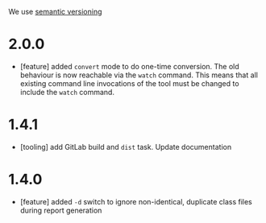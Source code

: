 We use [semantic versioning][semver]

# 2.0.0

- [feature] added `convert` mode to do one-time conversion. The old behaviour is now reachable via the `watch` command.
  This means that all existing command line invocations of the tool must be changed to include the `watch` command.

# 1.4.1

- [tooling] add GitLab build and `dist` task. Update documentation

# 1.4.0

- [feature] added `-d` switch to ignore non-identical, duplicate class files during report generation


[semver]: http://semver.org/
